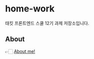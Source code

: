 # home-work

태킷 프론트엔드 스쿨 12기 과제 저장소입니다.

## About

👉🏻 [About me!](https://github.com/myeong-jae-hwi/home-work/blob/main/about-me.md)
